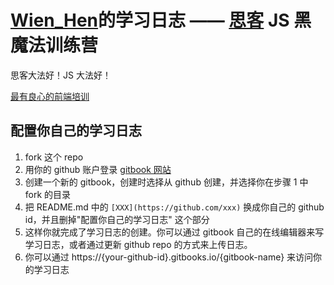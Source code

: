 # [Wien_Hen](https://github.com/wien-wyc)的学习日志 —— [思客](http://sike.io) JS 黑魔法训练营
思客大法好！JS 大法好！

[最有良心的前端培训](sike.io)

## 配置你自己的学习日志
1. fork 这个 repo
2. 用你的 github 账户登录 [gitbook 网站](https://www.gitbook.com/)
3. 创建一个新的 gitbook，创建时选择从 github 创建，并选择你在步骤 1 中 fork 的目录
4. 把 README.md 中的 `[XXX](https://github.com/xxx)` 换成你自己的 github id，并且删掉"配置你自己的学习日志" 这个部分
5. 这样你就完成了学习日志的创建。你可以通过 gitbook 自己的在线编辑器来写学习日志，或者通过更新 github repo 的方式来上传日志。
6. 你可以通过 https://{your-github-id}.gitbooks.io/{gitbook-name} 来访问你的学习日志
